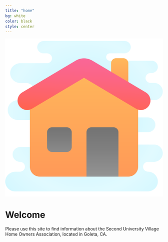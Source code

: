 ```yaml
---
title: "home"
bg: white
color: black
style: center
---
```



<center>
<img src="img/icons8-home-512.png" alt="Home Icon" title="Icons8 Home Icon" />
</center>

<span class="fa-stack subtlecircle" style="font-size:100px; background:rgba(144,238,144,0.1)">
  <i class="fa fa-circle fa-stack-2x text-white"></i>
  <i class="fa fa-home fa-stack-1x text-green"></i>
</span>

# **Welcome**
Please use this site to find information about the Second University Village Home Owners Association, located in Goleta, CA.
